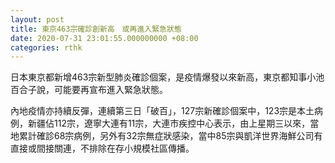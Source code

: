 ```yaml
---
layout: post
title: 東京463宗確診創新高　或再進入緊急狀態
date: 2020-07-31 23:01:55.000000000 +08:00
categories: rthk
---
```


日本東京都新增463宗新型肺炎確診個案，是疫情爆發以來新高，東京都知事小池百合子說，可能要再宣布進入緊急狀態。

內地疫情亦持續反彈，連續第三日「破百」，127宗新確診個案中，123宗是本土病例，新疆佔112宗，遼寧大連有11宗，大連市疾控中心表示，由上星期三以來，當地累計確診68宗病例，另外有32宗無症狀感染，當中85宗與凱洋世界海鮮公司有直接或間接關連，不排除在存小規模社區傳播。
